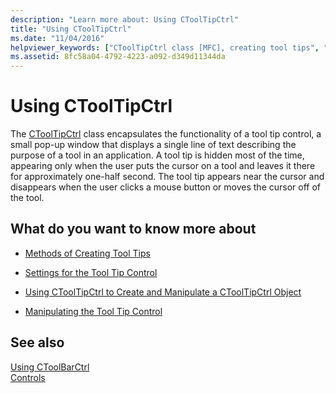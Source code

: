 ```yaml
---
description: "Learn more about: Using CToolTipCtrl"
title: "Using CToolTipCtrl"
ms.date: "11/04/2016"
helpviewer_keywords: ["CToolTipCtrl class [MFC], creating tool tips", "CToolTipCtrl class"]
ms.assetid: 8fc58a04-4792-4223-a092-d349d11344da
---
```

# Using CToolTipCtrl

The [CToolTipCtrl](../mfc/reference/ctooltipctrl-class.md) class encapsulates the functionality of a tool tip control, a small pop-up window that displays a single line of text describing the purpose of a tool in an application. A tool tip is hidden most of the time, appearing only when the user puts the cursor on a tool and leaves it there for approximately one-half second. The tool tip appears near the cursor and disappears when the user clicks a mouse button or moves the cursor off of the tool.

## What do you want to know more about

- [Methods of Creating Tool Tips](../mfc/methods-of-creating-tool-tips.md)

- [Settings for the Tool Tip Control](../mfc/settings-for-the-tool-tip-control.md)

- [Using CToolTipCtrl to Create and Manipulate a CToolTipCtrl Object](../mfc/using-ctooltipctrl-to-create-and-manipulate-a-ctooltipctrl-object.md)

- [Manipulating the Tool Tip Control](../mfc/manipulating-the-tool-tip-control.md)

## See also

[Using CToolBarCtrl](../mfc/using-ctoolbarctrl.md)<br/>
[Controls](../mfc/controls-mfc.md)
